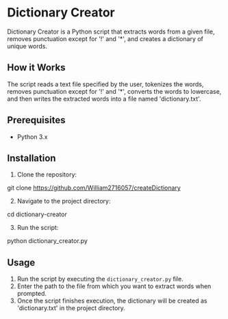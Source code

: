 # Dictionary Creator

Dictionary Creator is a Python script that extracts words from a given file, removes punctuation except for '!' and '*', and creates a dictionary of unique words.

## How it Works

The script reads a text file specified by the user, tokenizes the words, removes punctuation except for '!' and '*', converts the words to lowercase, and then writes the extracted words into a file named 'dictionary.txt'.

## Prerequisites

- Python 3.x

## Installation

1. Clone the repository:

git clone https://github.com/William2716057/createDictionary

2. Navigate to the project directory:

cd dictionary-creator

3. Run the script:

python dictionary_creator.py

## Usage

1. Run the script by executing the `dictionary_creator.py` file.
2. Enter the path to the file from which you want to extract words when prompted.
3. Once the script finishes execution, the dictionary will be created as 'dictionary.txt' in the project directory.
